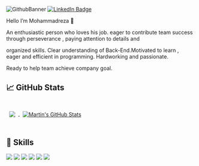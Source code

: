 ﻿![GithubBanner](https://user-images.githubusercontent.com/103823068/223725341-37b58d6e-378a-49dc-99cf-402eb8af2366.png)
[![LinkedIn Badge](https://img.shields.io/badge/LinkedIn-Profile-informational?style=flat&logo=linkedin&logoColor=white&color=0D76A8)](https://www.linkedin.com/in/mohammadreza-mirdar-%D9%85%D8%AD%D9%85%D8%AF%D8%B1%D8%B6%D8%A7-%D9%85%DB%8C%D8%B1%D8%AF%D8%A7%D8%B1-822a5823a/)

Hello I’m Mohammadreza 👋

An enthusiastic person who loves his job. eager to contribute team success through perseverance , paying attention to details and

organized skills. Clear understanding of Back-End.Motivated to learn , eager and efficient in programming. Hardworking and passionate.

Ready to help team achieve company goal.

## &#x1f4c8; GitHub Stats

<br>

<a href="https://github.com/Mohammadreza2001">
  <img align="center" style="margin:0.5rem" src="https://github-readme-stats.vercel.app/api/top-langs/?username=Mohammadreza2001&hide=html,css&title_color=ffffff&text_color=c9cacc&icon_color=4AB197&bg_color=1A2B34" />
</a>

<a href="https://github.com/Mohammadreza2001">
  <img align="center" style="margin:0.5rem" src="https://github-readme-stats.vercel.app/api?username=Mohammadreza2001&show_icons=true&line_height=27&count_private=true&title_color=ffffff&text_color=c9cacc&icon_color=4AB097&bg_color=1A2B34" alt="Martin's GitHub Stats" />
</a>

<br>
<br>

## 💼 Skills

![](https://img.shields.io/badge/Back-End-informational?style=flat&logoColor=white&color=4AB197)
![](https://img.shields.io/badge/CSharp-informational?style=flat&logo=c-sharp&logoColor=white&color=4AB197)
![](https://img.shields.io/badge/.NET-informational?style=flat&logo=.Net&logoColor=white&color=4AB197)
![](https://img.shields.io/badge/API-informational?style=flat&logo=api&logoColor=white&color=4AB197)
![](https://img.shields.io/badge/DataBase-SQLServerManagementStudio-informational?style=flat&logo=SSMS&logoColor=white&color=4AB197)
![](https://img.shields.io/badge/ORM-Linq-informational?style=flat&logo=Linq&logoColor=white&color=4AB197)
